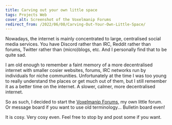 ```yaml
---
title: Carving out your own little space
tags: Projects Web
cover_alt: Screenshot of the Voxelmanip Forums
redirect_from: /2022/06/08/Carving-Out-Your-Own-Little-Space/
---
```


Nowadays, the internet is mainly concentrated to large, centralised social media services. You have Discord rather than IRC, Reddit rather than forums, Twitter rather than (micro)blogs, etc. And I personally find that to be quite sad.

<!--more-->

I am old enough to remember a faint memory of a more decentralised internet with smaller cosier websites, forums, IRC networks run by individuals for niche communities. Unfortunately at the time I was too young to really understand the places or get much out of them, but I still remember it as a better time on the internet. A slower, calmer, more decentralised internet.

So as such, I decided to start the [Voxelmanip Forums](https://forum.voxelmanip.se/), my own little forum. Or message board if you want to use old terminology... Bulletin board even!

It is cosy. Very cosy even. Feel free to stop by and post some if you want.
